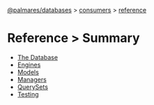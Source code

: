 [@palmares/databases](https://github.com/palmaresHQ/palmares/blob/model-fields-new-api/packages/databases/docs/introduction.md) >
[consumers](https://github.com/palmaresHQ/palmares/blob/model-fields-new-api/packages/databases/docs/consumers/summary.md) >
[reference](https://github.com/palmaresHQ/palmares/blob/model-fields-new-api/packages/databases/docs/consumers/reference/summary.md)

# Reference > Summary

- [The Database](https://github.com/palmaresHQ/palmares/blob/model-fields-new-api/packages/databases/docs/consumers/reference/databases.md)
- [Engines](https://github.com/palmaresHQ/palmares/blob/model-fields-new-api/packages/databases/docs/consumers/reference/engines.md)
- [Models](https://github.com/palmaresHQ/palmares/blob/model-fields-new-api/packages/databases/docs/consumers/reference/models.md)
- [Managers](https://github.com/palmaresHQ/palmares/blob/model-fields-new-api/packages/databases/docs/consumers/reference/managers.md)
- [QuerySets](https://github.com/palmaresHQ/palmares/blob/model-fields-new-api/packages/databases/docs/consumers/reference/querysets.md)
- [Testing](https://github.com/palmaresHQ/palmares/blob/model-fields-new-api/packages/databases/docs/consumers/reference/testing.md)
